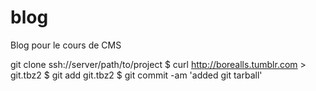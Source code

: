 # blog
Blog pour le cours de CMS

git clone ssh://server/path/to/project
$ curl http://borealls.tumblr.com > git.tbz2
$ git add git.tbz2
$ git commit -am 'added git tarball'
